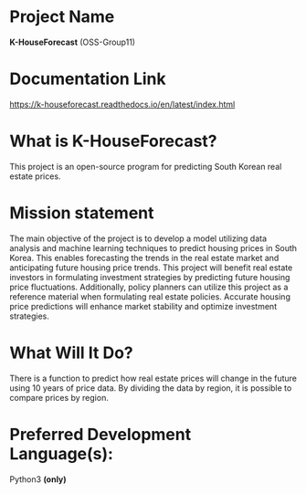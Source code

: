# Project Name
**K-HouseForecast** (OSS-Group11)

# Documentation Link
https://k-houseforecast.readthedocs.io/en/latest/index.html

# What is K-HouseForecast?
This project is an open-source program for predicting South Korean real estate prices.

# Mission statement
The main objective of the project is to develop a model utilizing data analysis and machine learning techniques to predict housing prices in South Korea. This enables forecasting the trends in the real estate market and anticipating future housing price trends.
This project will benefit real estate investors in formulating investment strategies by predicting future housing price fluctuations. Additionally, policy planners can utilize this project as a reference material when formulating real estate policies. Accurate housing price predictions will enhance market stability and optimize investment strategies.

# What Will It Do?
There is a function to predict how real estate prices will change in the future using 10 years of price data. By dividing the data by region, it is possible to compare prices by region.

# Preferred Development Language(s):
Python3 **(only)**





